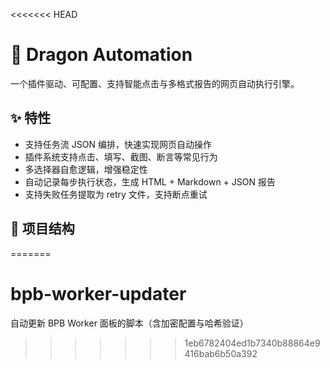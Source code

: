 <<<<<<< HEAD
# 🐉 Dragon Automation

一个插件驱动、可配置、支持智能点击与多格式报告的网页自动执行引擎。

## ✨ 特性

- 支持任务流 JSON 编排，快速实现网页自动操作
- 插件系统支持点击、填写、截图、断言等常见行为
- 多选择器自愈逻辑，增强稳定性
- 自动记录每步执行状态，生成 HTML + Markdown + JSON 报告
- 支持失败任务提取为 retry 文件，支持断点重试

## 📂 项目结构

=======
# bpb-worker-updater
自动更新 BPB Worker 面板的脚本（含加密配置与哈希验证）
>>>>>>> 1eb6782404ed1b7340b88864e9416bab6b50a392
